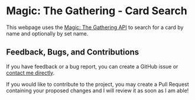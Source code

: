 # Magic: The Gathering - Card Search

This webpage uses the [Magic: The Gathering API](https://docs.magicthegathering.io/) to search for a card by name and optionally by set name.

## Feedback, Bugs, and Contributions

If you have feedback or a bug report, you can create a GitHub issue or [contact me directly](https://contact.nhcarrigan.com).

If you would like to contribute to the project, you may create a Pull Request containing your proposed changes and I will review it as soon as I am able!
